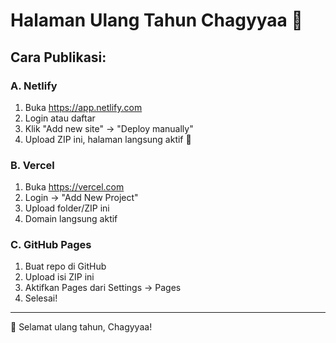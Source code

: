 # Halaman Ulang Tahun Chagyyaa 🎉

## Cara Publikasi:

### A. Netlify
1. Buka https://app.netlify.com
2. Login atau daftar
3. Klik "Add new site" → "Deploy manually"
4. Upload ZIP ini, halaman langsung aktif 🎈

### B. Vercel
1. Buka https://vercel.com
2. Login → "Add New Project"
3. Upload folder/ZIP ini
4. Domain langsung aktif

### C. GitHub Pages
1. Buat repo di GitHub
2. Upload isi ZIP ini
3. Aktifkan Pages dari Settings → Pages
4. Selesai!

---
🎂 Selamat ulang tahun, Chagyyaa!